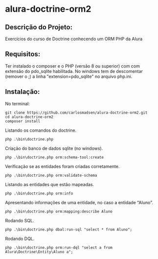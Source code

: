 # alura-doctrine-orm2
## Descrição do Projeto:
Exercícios do curso de Doctrine conhecendo um ORM PHP da Alura
## Requisitos:
Ter instalado o composer e o PHP (versão 8 ou superior) com com extensão do pdo_sqlite habilitada.
No windows tem de descomentar (remover o ;) a linha "extension=pdo_sqlite" no arquivo php.ini.
## Instalação:
No terminal: 
```
git clone https://github.com/carlosmadsen/alura-doctrine-orm2.git
cd alura-doctrine-orm2
composer install
```
Listando os comandos do doctrine.
```
php .\bin\doctrine.php 
```
Criação do banco de dados sqlite (no windows).
```
php .\bin\doctrine.php orm:schema-tool:create
```
Verificação se as entidades foram criadas corretamente.
```
php .\bin\doctrine.php orm:validate-schema
```
Listando as entidades que estão mapeadas.
```
php .\bin\doctrine.php orm:info
```
Apresentando informações de uma entidade, no caso a entidade "Aluno".
```
php .\bin\doctrine.php orm:mapping:describe Aluno 
```
Rodando SQL.
```
php .\bin\doctrine.php dbal:run-sql "select * from Aluno";
```
Rodando DQL.
```
php .\bin\doctrine.php orm:run-dql "select a from Alura\Doctrine\Entity\Aluno a";
```